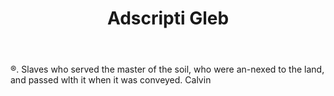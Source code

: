 ---
title: Adscripti Gleb
letter: A
permalink: "/definitions/adscripti-gleb.html"
body: "®. Slaves who served the master of the soil, who were an-nexed to the land,
  and passed wlth it when it was conveyed. Calvin"
published_at: '2018-07-07'
source: Black's Law Dictionary
layout: post
---